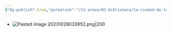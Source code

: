 ```yaml
---
{"dg-publish":true,"permalink":"/11-areas/02-biblioteca/la-ciudad-de-los-tisicos/","noteIcon":""}
---
```


- ![Pasted image 20231028033952.png|200](/img/user/11%20%C3%81reas%20%E2%9A%99/02%20Biblioteca/%F0%9F%92%BE%20Adjuntos/Pasted%20image%2020231028033952.png)